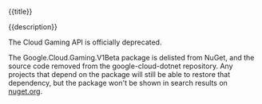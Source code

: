{{title}}

{{description}}

The Cloud Gaming API is officially deprecated.

The Google.Cloud.Gaming.V1Beta package is delisted from NuGet,
and the source code removed from the google-cloud-dotnet repository.
Any projects that depend on the package will still be
able to restore that dependency, but the package won't be shown in
search results on [nuget.org](https://www.nuget.org/).
